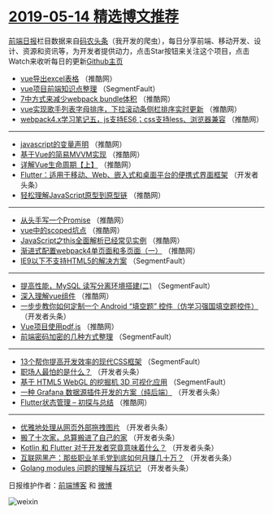 # [2019-05-14 精选博文推荐](https://toutiao.qdkfweb.cn/date/2019/05/14)

[前端日报](https://qdkfweb.cn/c/news)栏目数据来自[码农头条](https://toutiao.qdkfweb.cn/)（我开发的爬虫），每日分享前端、移动开发、设计、资源和资讯等，为开发者提供动力，点击Star按钮来关注这个项目，点击Watch来收听每日的更新[Github主页](https://github.com/kujian/frontendDaily)
* [vue导出excel表格](https://toutiao.qdkfweb.cn/111036.html) （推酷网）
* [vue项目前端知识点整理](https://toutiao.qdkfweb.cn/110976.html) （SegmentFault）
* [7中方式来减少webpack bundle体积](https://toutiao.qdkfweb.cn/111023.html) （推酷网）
* [vue实现歌手列表字母排序，下拉滚动条侧栏排序实时更新](https://toutiao.qdkfweb.cn/111026.html) （推酷网）
* [webpack4.x学习笔记五，js支持ES6；css支持less、浏览器兼容](https://toutiao.qdkfweb.cn/111039.html) （推酷网）

***
* [javascript的变量声明](https://toutiao.qdkfweb.cn/111040.html) （推酷网）
* [基于Vue的简易MVVM实现](https://toutiao.qdkfweb.cn/111041.html) （推酷网）
* [详解Vue生命周期【上】](https://toutiao.qdkfweb.cn/111031.html) （推酷网）
* [Flutter：适用于移动、Web、嵌入式和桌面平台的便携式界面框架](https://toutiao.qdkfweb.cn/110979.html) （开发者头条）
* [轻松理解JavaScript原型到原型链](https://toutiao.qdkfweb.cn/111037.html) （推酷网）

***
* [从头手写一个Promise](https://toutiao.qdkfweb.cn/111027.html) （推酷网）
* [vue中的scoped坑点](https://toutiao.qdkfweb.cn/111038.html) （推酷网）
* [JavaScript之this全面解析已经常见实例](https://toutiao.qdkfweb.cn/111028.html) （推酷网）
* [渐进式配置webpack4单页面和多页面（一）](https://toutiao.qdkfweb.cn/111042.html) （推酷网）
* [IE9以下不支持HTML5的解决方案](https://toutiao.qdkfweb.cn/110977.html) （SegmentFault）

***
* [提高性能，MySQL 读写分离环境搭建(二)](https://toutiao.qdkfweb.cn/110967.html) （SegmentFault）
* [深入理解vue组件](https://toutiao.qdkfweb.cn/111034.html) （推酷网）
* [一步步教你如何定制一个 Android “填空题” 控件（仿学习强国填空题控件）](https://toutiao.qdkfweb.cn/110989.html) （开发者头条）
* [Vue项目使用pdf.js](https://toutiao.qdkfweb.cn/111024.html) （推酷网）
* [前端密码加密的几种方式整理](https://toutiao.qdkfweb.cn/110969.html) （SegmentFault）

***
* [13个帮你提高开发效率的现代CSS框架](https://toutiao.qdkfweb.cn/110964.html) （SegmentFault）
* [职场人最怕的是什么？](https://toutiao.qdkfweb.cn/110997.html) （开发者头条）
* [基于 HTML5 WebGL 的挖掘机 3D 可视化应用](https://toutiao.qdkfweb.cn/110966.html) （SegmentFault）
* [一种 Grafana 数据源插件开发的方案（纯后端）](https://toutiao.qdkfweb.cn/110999.html) （开发者头条）
* [Flutter状态管理 &#8211; 初探与总结](https://toutiao.qdkfweb.cn/111033.html) （推酷网）

***
* [优雅地处理从网页外部拖拽图片](https://toutiao.qdkfweb.cn/111010.html) （开发者头条）
* [搬了十次家，总算搬进了自己的家](https://toutiao.qdkfweb.cn/110988.html) （开发者头条）
* [Kotlin 和 Flutter 对于开发者究竟意味着什么？](https://toutiao.qdkfweb.cn/111000.html) （开发者头条）
* [互联网黑产：那些职业羊毛党到底如何月赚几十万？](https://toutiao.qdkfweb.cn/110978.html) （开发者头条）
* [Golang modules 问题的理解与踩坑记](https://toutiao.qdkfweb.cn/111011.html) （开发者头条）

日报维护作者：[前端博客](https://qdkfweb.cn/) 和 [微博](https://qdkfweb.cn/go/weibo)

![weixin](https://user-images.githubusercontent.com/3055447/38468989-651132ac-3b80-11e8-8e6b-15122322a9d7.png)